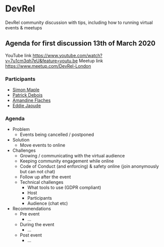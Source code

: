 # DevRel

DevRel community discussion with tips, including how to running virtual events &amp; meetups

## Agenda for first discussion 13th of March 2020

YouTube link https://www.youtube.com/watch?v=7u1cm3qh7eU&feature=youtu.be
Meetup link https://www.meetup.com/DevRel-London

### Participants 

- [Simon Maple](https://twitter.com/sjmaple)
- [Patrick Debois](https://twitter.com/patrickdebois)
- [Amandine Flaches](https://twitter.com/AmandineFlachs)
- [Eddie Jaoude](https://twitter.com/eddiejaoude)

### Agenda

- Problem
  - Events being cancelled / postponed
- Solution
  - Move events to online
- Challenges
  - Growing / communicating with the virtual audience
  - Keeping community engagement while online
  - Code of Conduct (and enforcing) & safety online (join anonymously but can not chat)
  - Follow up after the event
  - Technical challenges
    - What tools to use (GDPR compliant)
    - Host
    - Participants
    - Audience (chat etc)
- Recommendations
  - Pre event
    - ...
  - During the event
    - ...
  - Post event
    - ...
